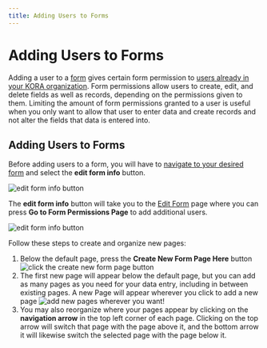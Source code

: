 ```yaml
---
title: Adding Users to Forms
---
```

# Adding Users to Forms
 Adding a user to a [form](content/creating_a_form.md) gives certain form permission to [users already in your KORA organization](content/managing_users_in_a_kora_installation.md). Form permissions allow users to create, edit, and delete fields as well as records, depending on the permissions given to them. Limiting the amount of form permissions granted to a user is useful when you only want to allow that user to enter data and create records and not alter the fields that data is entered into.

## Adding Users to Forms
Before adding users to a form, you will have to [navigate to your desired form](content/navigating_to_a_form.md) and select the **edit form info** button.

![edit form info button](files/adding_users_to_forms_1_annotated.png)

The **edit form info** button will take you to the [Edit Form](content/navigating_to_a_form.md) page where you can press **Go to Form Permissions Page** to add additional users.

![edit form info button](files/adding_users_to_forms_1_annotated.png)

Follow these steps to create and organize new pages:
1. Below the default page, press the **Create New Form Page Here** button
![click the create new form page button](files/creating_a_multipage_form_2_annotated.png)
2. The first new page will appear below the default page, but you can add as many pages as you need for your data entry, including in between existing pages. A new Page will appear wherever you click to add a new page
![add new pages wherever you want!](files/creating_a_multipage_form_3_annotated.png)
3. You may also reorganize where your pages appear by clicking on the **navigation arrow** in the top left corner of each page. Clicking on the top arrow will switch that page with the page above it, and the bottom arrow it will likewise switch the selected page with the page below it.
